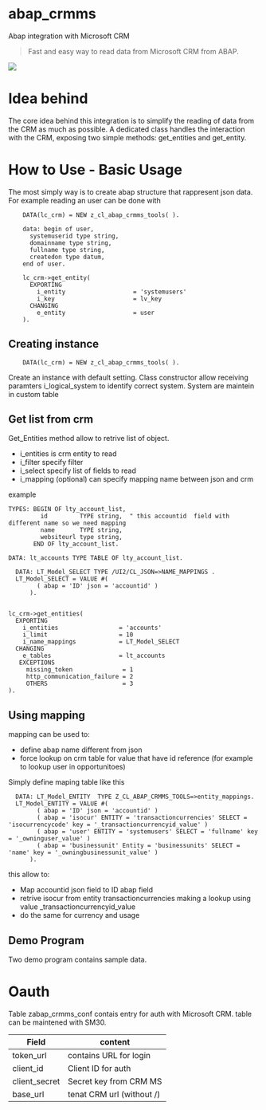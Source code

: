 # abap_crmms
Abap integration with Microsoft CRM
> Fast and easy way to read data from Microsoft CRM from ABAP.

<IMG src="https://img.shields.io/github/downloads-pre/wolfsolver/abap-crmms/latest/total">


# Idea behind
The core idea behind this integration is to simplify the reading of data from the CRM as much as possible. A dedicated class handles the interaction with the CRM, exposing two simple methods: get_entities and get_entity.

# How to Use - Basic Usage

The most simply way is to create abap structure that rappresent json data. For example reading an user can be done with
    
```ABAP
    DATA(lc_crm) = NEW z_cl_abap_crmms_tools( ).

    data: begin of user,
      systemuserid type string,
      domainname type string,
      fullname type string,
      createdon type datum,
    end of user.

    lc_crm->get_entity(
      EXPORTING
        i_entity                   = 'systemusers'
        i_key                      = lv_key
      CHANGING
        e_entity                   = user
    ).
```

## Creating instance

`    DATA(lc_crm) = NEW z_cl_abap_crmms_tools( ).`

Create an instance with default setting. Class constructor allow receiving paramters i_logical_system to identify correct system.
System are maintein in custom table


## Get list from crm
Get_Entities method allow to retrive list of object.
- i_entities is crm entity to read
- i_filter specify filter
- i_select specify list of fields to read
- i_mapping (optional) can specify mapping name between json and crm

example
```
TYPES: BEGIN OF lty_account_list,
         id         TYPE string,  " this accountid  field with different name so we need mapping
         name       TYPE string,
         websiteurl type string,
       END OF lty_account_list.

DATA: lt_accounts TYPE TABLE OF lty_account_list.

  DATA: LT_Model_SELECT TYPE /UI2/CL_JSON=>NAME_MAPPINGS .
  LT_Model_SELECT = VALUE #(
        ( abap = 'ID' json = 'accountid' )
      ).


lc_crm->get_entities(
  EXPORTING
    i_entities                 = 'accounts'
    i_limit                    = 10
    i_name_mappings            = LT_Model_SELECT
  CHANGING
    e_tables                   = lt_accounts
   EXCEPTIONS
     missing_token              = 1
     http_communication_failure = 2
     OTHERS                     = 3
).
```

## Using mapping
mapping can be used to:
- define abap name different from json
- force lookup on crm table for value that have id reference (for example to lookup user in opportunitoes)

Simply define maping table like this 

```abap
  DATA: LT_Model_ENTITY  TYPE Z_CL_ABAP_CRMMS_TOOLS=>entity_mappings.
  LT_Model_ENTITY = VALUE #(
        ( abap = 'ID' json = 'accountid' )
        ( abap = 'isocur' ENTITY = 'transactioncurrencies' SELECT = 'isocurrencycode' key = '_transactioncurrencyid_value' )
        ( abap = 'user' ENTITY = 'systemusers' SELECT = 'fullname' key = '_owninguser_value' )
        ( abap = 'businessunit' Entity = 'businessunits' SELECT = 'name' key = '_owningbusinessunit_value' )
      ).
```

this allow to:
- Map accountid json field to ID abap field
- retrive isocur from entity transactioncurrencies making a lookup using value _transactioncurrencyid_value
- do the same for currency and usage

## Demo Program
Two demo program contains sample data.

# Oauth
Table zabap_crmms_conf contais entry for auth with Microsoft CRM. table can be maintened with SM30.

| Field  | content |
| ------------- | ------------- |
| token_url | contains URL for login |
| client_id  | Client ID for auth  |
| client_secret |  Secret key from CRM MS | 
| base_url | tenat CRM url (without /) |

